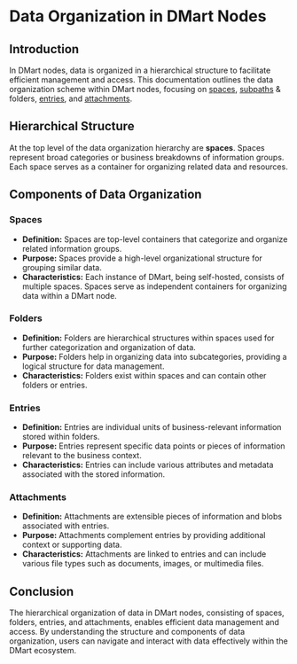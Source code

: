 # Data Organization in DMart Nodes

## Introduction

In DMart nodes, data is organized in a hierarchical structure to facilitate efficient management and access. This documentation outlines the data organization scheme within DMart nodes, focusing on [spaces](Spaces.md), [subpaths](Subpaths.md) & folders, [entries](Entries.md), and [attachments](Attachments.md).

## Hierarchical Structure

At the top level of the data organization hierarchy are **spaces**. Spaces represent broad categories or business breakdowns of information groups. Each space serves as a container for organizing related data and resources.

## Components of Data Organization

### Spaces

- **Definition:** Spaces are top-level containers that categorize and organize related information groups.
- **Purpose:** Spaces provide a high-level organizational structure for grouping similar data.
- **Characteristics:** Each instance of DMart, being self-hosted, consists of multiple spaces. Spaces serve as independent containers for organizing data within a DMart node.

### Folders

- **Definition:** Folders are hierarchical structures within spaces used for further categorization and organization of data.
- **Purpose:** Folders help in organizing data into subcategories, providing a logical structure for data management.
- **Characteristics:** Folders exist within spaces and can contain other folders or entries.

### Entries

- **Definition:** Entries are individual units of business-relevant information stored within folders.
- **Purpose:** Entries represent specific data points or pieces of information relevant to the business context.
- **Characteristics:** Entries can include various attributes and metadata associated with the stored information.

### Attachments

- **Definition:** Attachments are extensible pieces of information and blobs associated with entries.
- **Purpose:** Attachments complement entries by providing additional context or supporting data.
- **Characteristics:** Attachments are linked to entries and can include various file types such as documents, images, or multimedia files.

## Conclusion

The hierarchical organization of data in DMart nodes, consisting of spaces, folders, entries, and attachments, enables efficient data management and access. By understanding the structure and components of data organization, users can navigate and interact with data effectively within the DMart ecosystem.
